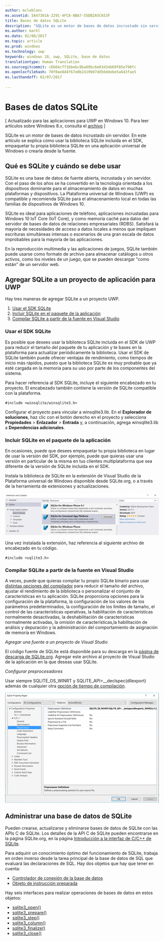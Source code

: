```yaml
---
author: mcleblanc
ms.assetid: 5A47301A-2291-4FC8-8BA7-55DB2A5C653F
title: Bases de datos SQLite
description: "SQLite es un motor de bases de datos incrustado sin servidor. En este artículo se explica cómo usar la biblioteca SQLite incluida en el SDK, empaquetar tu propia biblioteca SQLite en una aplicación universal de Windows o crearla desde la fuente."
ms.author: markl
ms.date: 02/08/2017
ms.topic: article
ms.prod: windows
ms.technology: uwp
keywords: windows 10, uwp, SQLite, base de datos
translationtype: Human Translation
ms.sourcegitcommit: c6b64cff1bbebc8ba69bc6e03d34b69f85e798fc
ms.openlocfilehash: 70f0ae8d4f67e0b24199d7dd56ddebe5a643fae5
ms.lasthandoff: 02/07/2017

---
```

# <a name="sqlite-databases"></a>Bases de datos SQLite

\[ Actualizado para las aplicaciones para UWP en Windows 10. Para leer artículos sobre Windows 8.x, consulta el [archivo](http://go.microsoft.com/fwlink/p/?linkid=619132) \]


SQLite es un motor de bases de datos incrustado sin servidor. En este artículo se explica cómo usar la biblioteca SQLite incluida en el SDK, empaquetar tu propia biblioteca SQLite en una aplicación universal de Windows o crearla desde la fuente.

## <a name="what-sqlite-is-and-when-to-use-it"></a>Qué es SQLite y cuándo se debe usar

SQLite es una base de datos de fuente abierta, incrustada y sin servidor. Con el paso de los años se ha convertido en la tecnología orientada a los dispositivos dominante para el almacenamiento de datos en muchas plataformas y dispositivos. La Plataforma universal de Windows (UWP) es compatible y recomienda SQLite para el almacenamiento local en todas las familias de dispositivos de Windows 10.

SQLite es ideal para aplicaciones de teléfono, aplicaciones incrustadas para Windows 10 IoT Core (IoT Core), y como memoria caché para datos del servidor de bases de datos de relaciones empresariales (RDBS). Satisfará la mayoría de necesidades de acceso a datos locales a menos que impliquen escrituras simultáneas intensas o escenarios de una gran escala de datos improbables para la mayoría de las aplicaciones.

En la reproducción multimedia y las aplicaciones de juegos, SQLite también puede usarse como formato de archivo para almacenar catálogos u otros activos, como los niveles de un juego, que se pueden descargar "como están" de un servidor web.

## <a name="adding-sqlite-to-a-uwp-app-project"></a>Agregar SQLite a un proyecto de aplicación para UWP

Hay tres maneras de agregar SQLite a un proyecto UWP.

1.  [Usar el SDK SQLite](#using-the-sdk-sqlite)
2.  [Incluir SQLite en el paquete de la aplicación](#including-sqlite-in-the-app-package)
3.  [Compilar SQLite a partir de la fuente en Visual Studio](#building-sqlite-from-source-in-visual-studio)

### <a name="using-the-sdk-sqlite"></a>Usar el SDK SQLite

Es posible que desees usar la biblioteca SQLite incluida en el SDK de UWP para reducir el tamaño del paquete de tu aplicación y te bases en la plataforma para actualizar periódicamente la biblioteca. Usar el SDK de SQLite también puede ofrecer ventajas de rendimiento, como tiempos de inicio más rápidos, puesto que la biblioteca SQLite es muy probable que ya esté cargada en la memoria para su uso por parte de los componentes del sistema.

Para hacer referencia al SDK SQLite, incluye el siguiente encabezado en tu proyecto. El encabezado también contiene la versión de SQLite compatible con la plataforma.

`#include <winsqlite/winsqlite3.h>`

Configurar el proyecto para vincular a winsqlite3.lib. En el **Explorador de soluciones**, haz clic con el botón derecho en el proyecto y selecciona **Propiedades** &gt; **Enlazador** &gt; **Entrada** y, a continuación, agrega winsqlite3.lib a **Dependencias adicionales**.

### <a name="including-sqlite-in-the-app-package"></a>Incluir SQLite en el paquete de la aplicación

En ocasiones, puede que desees empaquetar tu propia biblioteca en lugar de usar la versión del SDK, por ejemplo, puede que quieras usar una versión en particular de la misma en tus clientes multiplataforma que sea diferente de la versión de SQLite incluida en el SDK.

Instala la biblioteca de SQLite en la extensión de Visual Studio de la Plataforma universal de Windows disponible desde SQLite.org, o a través de la herramienta de extensiones y actualizaciones.

![Pantalla de extensiones y actualizaciones](./images/extensions-and-updates.png)

Una vez instalada la extensión, haz referencia al siguiente archivo de encabezado en tu código.

`#include <sqlite3.h>`

### <a name="building-sqlite-from-source-in-visual-studio"></a>Compilar SQLite a partir de la fuente en Visual Studio

A veces, puede que quieras compilar tu propio SQLite binario para usar [distintas opciones del compilador](http://www.sqlite.org/compile.html) para reducir el tamaño del archivo, ajustar el rendimiento de la biblioteca o personalizar el conjunto de características en tu aplicación. SQLite proporciona opciones para la configuración de la plataforma, la configuración de los valores de los parámetros predeterminados, la configuración de los límites de tamaño, el control de las características operativas, la habilitación de características normalmente desactivadas, la deshabilitación de características normalmente activadas, la omisión de características,la  habilitación de análisis y depuración y la administración del comportamiento de asignación de memoria en Windows.

*Agregar una fuente a un proyecto de Visual Studio*

El código fuente de SQLite está disponible para su descarga en la [página de descarga de SQLite.org](https://www.sqlite.org/download.html). Agregar este archivo al proyecto de Visual Studio de la aplicación en la que deseas usar SQLite.

*Configurar preprocesadores*

Usar siempre SQLITE\_OS\_WINRT y SQLITE\_API=\_\_declspec(dllexport) además de cualquier otra [opción de tiempo de compilación](http://www.sqlite.org/compile.html).

![Pantalla de páginas de propiedad de SQLite](./images/property-pages.png)

## <a name="managing-a-sqlite-database"></a>Administrar una base de datos de SQLite

Pueden crearse, actualizarse y eliminarse bases de datos de SQLite con las APIs C de SQLite. Los detalles de la API C de SQLite pueden encontrarse en la página SQLite.org, en la página [Introducción a la interfaz de C/C++ de SQLite](http://www.sqlite.org/cintro.html).

Para adquirir un conocimiento óptimo del funcionamiento de SQLite, trabaja en orden inverso desde la tarea principal de la base de datos de SQL que evaluará las declaraciones de SQL. Hay dos objetos que hay que tener en cuenta:

-   [Controlador de conexión de la base de datos](https://www.sqlite.org/c3ref/sqlite3.html)
-   [Objeto de instrucción preparada](https://www.sqlite.org/c3ref/stmt.html)

Hay seis interfaces para realizar operaciones de bases de datos en estos objetos:

-   [sqlite3\_open()](https://web.archive.org/web/20141228070025/http:/www.sqlite.org/c3ref/open.html)
-   [sqlite3\_prepare()](https://web.archive.org/web/20141228070025/http:/www.sqlite.org/c3ref/prepare.html)
-   [sqlite3\_step()](https://web.archive.org/web/20141228070025/http:/www.sqlite.org/c3ref/step.html)
-   [sqlite3\_column()](https://web.archive.org/web/20141228070025/http:/www.sqlite.org/c3ref/column_blob.html)
-   [sqlite3\_finalize()](https://web.archive.org/web/20141228070025/http:/www.sqlite.org/c3ref/finalize.html)
-   [sqlite3\_close()](https://web.archive.org/web/20141228070025/http:/www.sqlite.org/c3ref/close.html)

 

 

